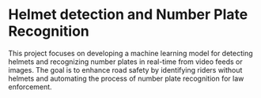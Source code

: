 <h1>Helmet detection and Number Plate Recognition </h1>
This project focuses on developing a machine learning model for detecting helmets and recognizing number plates in real-time from video feeds or images. The goal is to enhance road safety by identifying riders without helmets and automating the process of number plate recognition for law enforcement.
